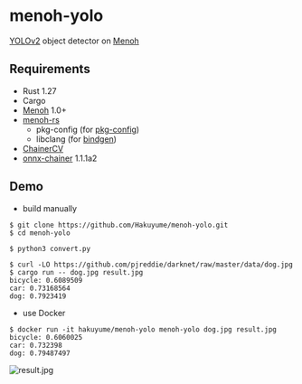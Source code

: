 # menoh-yolo

[YOLOv2](https://pjreddie.com/darknet/yolov2/) object detector on [Menoh](https://github.com/pfnet-research/menoh)

## Requirements

- Rust 1.27
- Cargo
- [Menoh](https://github.com/pfnet-research/menoh) 1.0+
- [menoh-rs](https://github.com/Hakuyume/menoh-rs)
    - pkg-config (for [pkg-config](https://crates.io/crates/pkg-config))
    - libclang (for [bindgen](https://crates.io/crates/bindgen))
- [ChainerCV](https://github.com/chainer/chainercv)
- [onnx-chainer](https://github.com/chainer/onnx-chainer) 1.1.1a2

## Demo

- build manually
```
$ git clone https://github.com/Hakuyume/menoh-yolo.git
$ cd menoh-yolo

$ python3 convert.py

$ curl -LO https://github.com/pjreddie/darknet/raw/master/data/dog.jpg
$ cargo run -- dog.jpg result.jpg
bicycle: 0.6089509
car: 0.73168564
dog: 0.7923419
```

- use Docker
```
$ docker run -it hakuyume/menoh-yolo menoh-yolo dog.jpg result.jpg
bicycle: 0.6060025
car: 0.732398
dog: 0.79487497
```

![result.jpg](https://user-images.githubusercontent.com/3014172/42409967-3ef0faec-821d-11e8-8dc3-88cd8b52df26.jpg)

